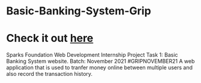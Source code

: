 # Basic-Banking-System-Grip
# Check it out <a href="">here</a>
Sparks Foundation Web Development Internship Project 
Task 1: Basic Banking System website. 
Batch: November 2021 #GRIPNOVEMBER21
A web application that is used to tranfer money online between multiple users and also record the transaction history.
